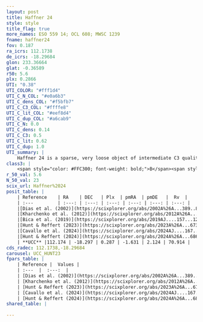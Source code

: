 ```yaml
---
layout: post
title: Haffner 24
style: style
title_flag: true
more_names: ESO 559 14; OCL 608; MWSC 1239
fname: haffner24
fov: 0.187
ra_icrs: 112.1738
de_icrs: -18.29684
glon: 233.36664
glat: -0.36589
r50: 5.6
plx: 0.2866
UTI: "0.38"
UTI_COLOR: "#fff1d4"
UTI_C_N_COL: "#e0a6b3"
UTI_C_dens_COL: "#f5bfb7"
UTI_C_C3_COL: "#ffffe8"
UTI_C_lit_COL: "#eef8d4"
UTI_C_dup_COL: "#a6cab9"
UTI_C_N: 0.0
UTI_C_dens: 0.14
UTI_C_C3: 0.5
UTI_C_lit: 0.62
UTI_C_dup: 1.0
UTI_summary: |
    Haffner 24 is a sparse, very loose object of intermediate C3 quality. It is moderately studied in the literature.<br><br><span style="color: #99180f; font-weight: bold;">Warning: </span>contains less than 25 stars with <i>P>0.5</i> estimated.
class3: |
    <span style="color: #FFC300; font-weight: bold;">B</span><span style="color: #FFC300; font-weight: bold;">B</span>
r_50_val: 5.6
N_50_val: 23
scix_url: Haffner%2024
posit_table: |
    | Reference    | RA    | DEC   | Plx  | pmRA  | pmDE   |  Rv  |
    | :---         | :---: | :---: | :---: | :---: | :---: | :---: |
    |[Dias et al. (2002)](https://scixplorer.org/abs/2002A%26A...389..871D) | 112.233 | -18.317 | -- | -2.52 | 6.63 | -- |
    |[Kharchenko et al. (2012)](https://scixplorer.org/abs/2012A%26A...543A.156K) | 112.237 | -18.315 | -- | -2.52 | 6.63 | -- |
    |[Bica et al. (2019)](https://scixplorer.org/abs/2019AJ....157...12B) | 112.22 | -18.344 | -- | -- | -- | -- |
    |[Hunt & Reffert (2023)](https://scixplorer.org/abs/2023A%26A...673A.114H) | 112.166 | -18.27 | 0.295 | -1.634 | 2.136 | 70.885 |
    |[Cavallo et al. (2024)](https://scixplorer.org/abs/2024AJ....167...12C) | 112.143 | -18.288 | 0.294 | -- | -- | -- |
    |[Hunt & Reffert (2024)](https://scixplorer.org/abs/2024A%26A...686A..42H) | 112.166 | -18.27 | 0.295 | -1.634 | 2.136 | 70.885 |
    | **UCC** |112.174 | -18.297 | 0.287 | -1.631 | 2.124 | 70.914 | 
cds_radec: 112.1738,-18.29684
carousel: UCC_HUNT23
fpars_table: |
    | Reference |  Values |
    | :---  |  :---:  |
    | [Dias et al. (2002)](https://scixplorer.org/abs/2002A%26A...389..871D) | `E(B-V)=0.48, Dist=2936.0, Age=7.9` |
    | [Kharchenko et al. (2012)](https://scixplorer.org/abs/2012A%26A...543A.156K) | `e_bv=0.271, distance=1708, log_age=8.535` |
    | [Hunt & Reffert (2023)](https://scixplorer.org/abs/2023A%26A...673A.114H) | `AV50=1.068, diffAV50=0.611, MOD50=12.455, logAge50=8.44` |
    | [Cavallo et al. (2024)](https://scixplorer.org/abs/2024AJ....167...12C) | `AV50=1.6, dMod50=11.74, logAge50=8.36, [Fe/H]50=-1.0` |
    | [Hunt & Reffert (2024)](https://scixplorer.org/abs/2024A%26A...686A..42H) | `MassJ=232.704` |
shared_table: |
    
---
```

